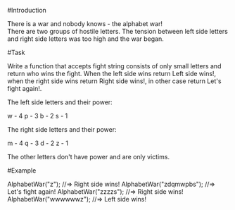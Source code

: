 #Introduction  

There is a war and nobody knows - the alphabet war!  
There are two groups of hostile letters. The tension between left side letters and right side letters was too high and the war began.  

#Task  

Write a function that accepts fight string consists of only small letters and return who wins the fight. When the left side wins return   Left side wins!, when the right side wins return Right side wins!, in other case return Let's fight again!.  

The left side letters and their power:  

 w - 4
 p - 3
 b - 2
 s - 1

The right side letters and their power:  

 m - 4
 q - 3
 d - 2
 z - 1

The other letters don't have power and are only victims.  

#Example  

AlphabetWar("z");        //=> Right side wins!
AlphabetWar("zdqmwpbs"); //=> Let's fight again!
AlphabetWar("zzzzs");    //=> Right side wins!
AlphabetWar("wwwwwwz");  //=> Left side wins!